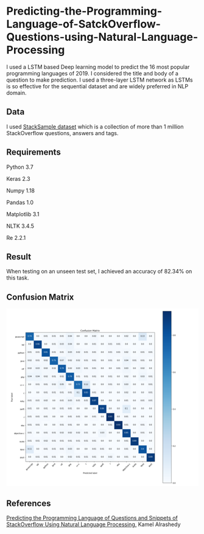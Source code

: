 # Predicting-the-Programming-Language-of-SatckOverflow-Questions-using-Natural-Language-Processing

I used a LSTM based Deep learning model to predict the 16 most popular programming languages of 2019. I considered the title and body of a question to make prediction. I used a three-layer LSTM network as LSTMs is so effective for the sequential dataset and are widely preferred in NLP domain.

## Data

I used [StackSample dataset](https://www.kaggle.com/stackoverflow/stacksample) which is a collection of more than 1 million StackOverflow questions, answers and tags.

## Requirements

Python 3.7

Keras 2.3

Numpy 1.18

Pandas 1.0

Matplotlib 3.1

NLTK 3.4.5

Re 2.2.1

## Result

When testing on an unseen test set, I achieved an accuracy of 82.34% on this task.

## Confusion Matrix
![](Confusion_Matrix.png)

## References

[Predicting the Programming Language of Questions and Snippets of StackOverflow Using Natural Language Processing,](https://arxiv.org/pdf/1809.07954.pdf) Kamel Alrashedy
